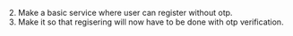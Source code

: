 2. Make a basic service where user can register without otp.
3. Make it so that regisering will now have to be done with otp verification.